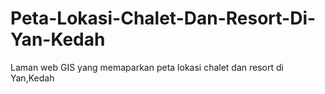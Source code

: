 # Peta-Lokasi-Chalet-Dan-Resort-Di-Yan-Kedah
Laman web GIS yang memaparkan peta lokasi chalet dan resort di Yan,Kedah
